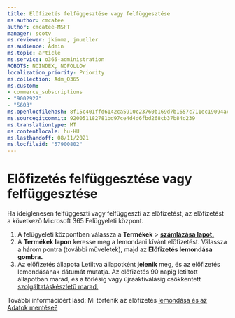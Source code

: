 ```yaml
---
title: Előfizetés felfüggesztése vagy felfüggesztése
ms.author: cmcatee
author: cmcatee-MSFT
manager: scotv
ms.reviewer: jkinma, jmueller
ms.audience: Admin
ms.topic: article
ms.service: o365-administration
ROBOTS: NOINDEX, NOFOLLOW
localization_priority: Priority
ms.collection: Adm_O365
ms.custom:
- commerce_subscriptions
- "9002927"
- "5603"
ms.openlocfilehash: 8f15c401ffd6142ca5910c23760b169d7b1657c711ec19094ac7a2940e40a629
ms.sourcegitcommit: 920051182781bd97ce4d4d6fbd268cb37b84d239
ms.translationtype: MT
ms.contentlocale: hu-HU
ms.lasthandoff: 08/11/2021
ms.locfileid: "57900802"
---
```

# <a name="suspend-or-pause-a-subscription"></a>Előfizetés felfüggesztése vagy felfüggesztése

Ha ideiglenesen felfüggeszti vagy felfüggeszti az előfizetést, az előfizetést a következő Microsoft 365 Felügyeleti központ.

1. A felügyeleti központban válassza a **Termékek**  >  **[számlázása lapot.](https://go.microsoft.com/fwlink/p/?linkid=842054)**
2. A **Termékek lapon** keresse meg a lemondani kívánt előfizetést. Válassza a három pontra (további műveletek), majd az **Előfizetés lemondása gombra.**
3. Az előfizetés állapota Letiltva állapotként **jelenik** meg, és az előfizetés lemondásának dátumát mutatja. Az előfizetés 90 napig letiltott állapotban marad, és a törlésig vagy újraaktiválásig csökkentett [szolgáltatáskészletű marad.](https://docs.microsoft.com/microsoft-365/commerce/subscriptions/reactivate-your-subscription)

További információért lásd: Mi történik az előfizetés [lemondása és az](https://docs.microsoft.com/microsoft-365/commerce/subscriptions/cancel-your-subscription#what-happens-when-you-cancel-a-subscription) [Adatok mentése?](https://docs.microsoft.com/microsoft-365/commerce/subscriptions/cancel-your-subscription#save-your-data)

